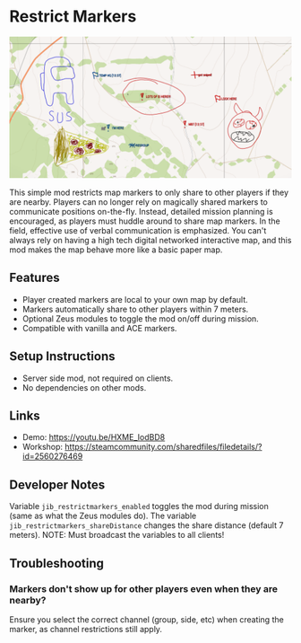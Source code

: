 # Restrict Markers

![Bad map markers](/Data/Picture.png)

This simple mod restricts map markers to only share to other players if they are nearby. Players can no longer rely on magically shared markers to communicate positions on-the-fly. Instead, detailed mission planning is encouraged, as players must huddle around to share map markers. In the field, effective use of verbal communication is emphasized. You can't always rely on having a high tech digital networked interactive map, and this mod makes the map behave more like a basic paper map.

## Features

- Player created markers are local to your own map by default.
- Markers automatically share to other players within 7 meters.
- Optional Zeus modules to toggle the mod on/off during mission.
- Compatible with vanilla and ACE markers.

## Setup Instructions

- Server side mod, not required on clients.
- No dependencies on other mods.

## Links

- Demo: https://youtu.be/HXME_IodBD8
- Workshop: https://steamcommunity.com/sharedfiles/filedetails/?id=2560276469

## Developer Notes

Variable `jib_restrictmarkers_enabled` toggles the mod during mission (same as what the Zeus modules do). The variable `jib_restrictmarkers_shareDistance` changes the share distance (default 7 meters). NOTE: Must broadcast the variables to all clients!

## Troubleshooting

### Markers don't show up for other players even when they are nearby?

Ensure you select the correct channel (group, side, etc) when creating the marker, as channel restrictions still apply.
